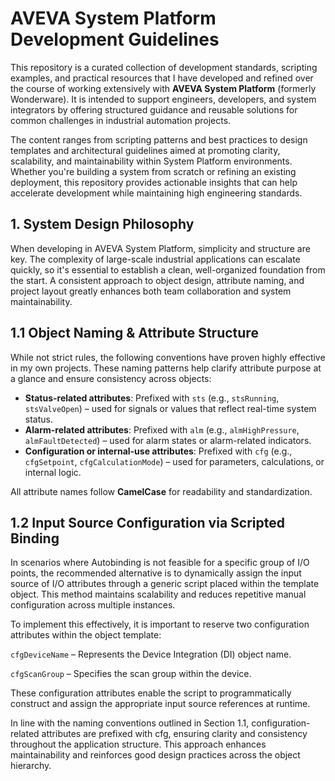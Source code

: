 # AVEVA System Platform Development Guidelines

This repository is a curated collection of development standards, scripting examples, and practical resources that I have developed and refined over the course of working extensively with **AVEVA System Platform** (formerly Wonderware). It is intended to support engineers, developers, and system integrators by offering structured guidance and reusable solutions for common challenges in industrial automation projects.

The content ranges from scripting patterns and best practices to design templates and architectural guidelines aimed at promoting clarity, scalability, and maintainability within System Platform environments. Whether you're building a system from scratch or refining an existing deployment, this repository provides actionable insights that can help accelerate development while maintaining high engineering standards.

## 1. System Design Philosophy

When developing in AVEVA System Platform, simplicity and structure are key. The complexity of large-scale industrial applications can escalate quickly, so it's essential to establish a clean, well-organized foundation from the start. A consistent approach to object design, attribute naming, and project layout greatly enhances both team collaboration and system maintainability.

## 1.1 Object Naming & Attribute Structure

While not strict rules, the following conventions have proven highly effective in my own projects. These naming patterns help clarify attribute purpose at a glance and ensure consistency across objects:

- **Status-related attributes**: Prefixed with `sts` (e.g., `stsRunning`, `stsValveOpen`) – used for signals or values that reflect real-time system status.  
- **Alarm-related attributes**: Prefixed with `alm` (e.g., `almHighPressure`, `almFaultDetected`) – used for alarm states or alarm-related indicators.  
- **Configuration or internal-use attributes**: Prefixed with `cfg` (e.g., `cfgSetpoint`, `cfgCalculationMode`) – used for parameters, calculations, or internal logic.

All attribute names follow **CamelCase** for readability and standardization.

## 1.2 Input Source Configuration via Scripted Binding
In scenarios where Autobinding is not feasible for a specific group of I/O points, the recommended alternative is to dynamically assign the input source of I/O attributes through a generic script placed within the template object. This method maintains scalability and reduces repetitive manual configuration across multiple instances.

To implement this effectively, it is important to reserve two configuration attributes within the object template:

`cfgDeviceName` – Represents the Device Integration (DI) object name.

`cfgScanGroup` – Specifies the scan group within the device.

These configuration attributes enable the script to programmatically construct and assign the appropriate input source references at runtime.

In line with the naming conventions outlined in Section 1.1, configuration-related attributes are prefixed with cfg, ensuring clarity and consistency throughout the application structure. This approach enhances maintainability and reinforces good design practices across the object hierarchy.
